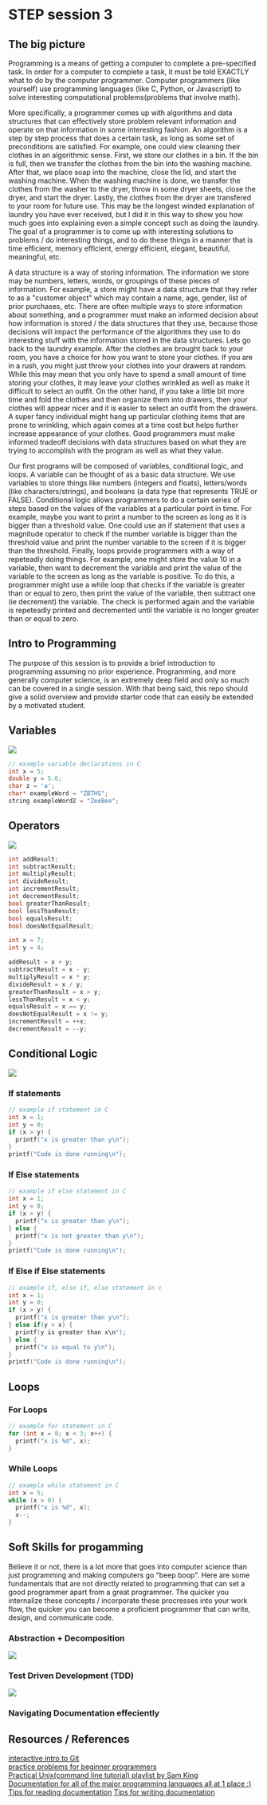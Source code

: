 # STEP session 3
## The big picture
Programming is a means of getting a computer to complete a pre-specified task. In order for a computer to complete a task, it must be told EXACTLY what to do by the computer programmer. Computer programmers (like yourself) use programming languages (like C, Python, or Javascript) to solve interesting computational problems(problems that involve math). 

More specifically, a programmer comes up with algorithms and data structures that can effectively store problem relevant information and operate on that information in some interesting fashion. An algorithm is a step by step process that does a certain task, as long as some set of preconditions are satisfied. For example, one could view cleaning their clothes in an algorithmic sense. First, we store our clothes in a bin. If the bin is full, then we transfer the clothes from the bin into the washing machine. After that, we place soap into the machine, close the lid, and start the washing machine. When the washing machine is done, we transfer the clothes from the washer to the dryer, throw in some dryer sheets, close the dryer, and start the dryer. Lastly, the clothes from the dryer are transfered to your room for future use. This may be the longest winded explanation of laundry you have ever received, but I did it in this way to show you how much goes into explaining even a simple concept such as doing the laundry. The goal of a programmer is to come up with interesting solutions to problems / do interesting things, and to do these things in a manner that is time efficient, memory efficient, energy efficient, elegant, beautiful, meaningful, etc. 

A data structure is a way of storing information. The information we store may be numbers, letters, words, or groupings of these pieces of information. For example, a store might have a data structure that they refer to as a "customer object" which may contain a name, age, gender, list of prior purchases, etc. There are often multiple ways to store information about something, and a programmer must make an informed decision about how information is stored / the data structures that they use, because those decisions will impact the performance of the algorithms they use to do interesting stuff with the information stored in the data structures. Lets go back to the laundry example. After the clothes are brought back to your room, you have a choice for how you want to store your clothes. If you are in a rush, you might just throw your clothes into your drawers at random. While this may mean that you only have to spend a small amount of time storing your clothes, it may leave your clothes wrinkled as well as make it difficult to select an outfit. On the other hand, if you take a little bit more time and fold the clothes and then organize them into drawers, then your clothes will appear nicer and it is easier to select an outfit from the drawers. A super fancy individual might hang up particular clothing items that are prone to wrinkling, which again comes at a time cost but helps further increase appearance of your clothes. Good programmers must make informed tradeoff decisions with data structures based on what they are trying to accomplish with the program as well as what they value.

Our first programs will be composed of variables, conditional logic, and loops. A variable can be thought of as a basic data structure. We use variables to store things like numbers (integers and floats), letters/words (like characters/strings), and booleans (a data type that represents TRUE or FALSE). Conditional logic allows programmers to do a certain series of steps based on the values of the variables at a particular point in time. For example, maybe you want to print a number to the screen as long as it is bigger than a threshold value. One could use an if statement that uses a magnitude operator to check if the number variable is bigger than the threshold value and print the number variable to the screen if it is bigger than the threshold. Finally, loops provide programmers with a way of repeteadly doing things. For example, one might store the value 10 in a variable, then want to decrement the variable and print the value of the variable to the screen as long as the variable is positive. To do this, a programmer might use a while loop that checks if the variable is greater than or equal to zero, then print the value of the variable, then subtract one (ie decrement) the variable. The check is performed again and the variable is repeteadly printed and decremented until the variable is no longer greater than or equal to zero.

## Intro to Programming
The purpose of this session is to provide a brief introduction to programming assuming no prior experience. Programming, and more generally computer science, is an extremely deep field and only so much can be covered in a single session. With that being said, this repo should give a solid overview and provide starter code that can easily be extended by a motivated student.



## Variables

![](img/cdatatype.png)

```c
// example variable declarations in C
int x = 5;
double y = 5.6;
char z = 'a';
char* exampleWord = "ZBTHS";
string exampleWord2 = "ZeeBee";
```

## Operators

![](img/Operators-In-C.png)

```c
int addResult;
int subtractResult;
int multiplyResult;
int divideResult;
int incrementResult;
int decrementResult;
bool greaterThanResult;
bool lessThanResult;
bool equalsResult;
bool doesNotEqualResult;

int x = 7;
int y = 4;

addResult = x + y;
subtractResult = x - y;
multiplyResult = x * y;
divideResult = x / y;
greaterThanResult = x > y;
lessThanResult = x < y;
equalsResult = x == y;
doesNotEqualResult = x != y;
incrementResult = ++x;
decrementResult = --y;
```

## Conditional Logic

![](img/if-elif-else.png)

### If statements

```c
// example if statement in C
int x = 1;
int y = 0;
if (x > y) {
  printf("x is greater than y\n");
}
printf("Code is done running\n");
```

### If Else statements

```c
// example if else statement in C
int x = 1;
int y = 0;
if (x > y) {
  printf("x is greater than y\n");
} else {
  printf("x is not greater than y\n");
}
printf("Code is done running\n");
```

### If Else if Else statements

```c
// example if, else if, else statement in c
int x = 1;
int y = 0;
if (x > y) {
  printf("x is greater than y\n");
} else if(y > x) {
  printf(y is greater than x\n");
} else {
  printf("x is equal to y\n");
}
printf("Code is done running\n");
```

## Loops

### For Loops

```c
// example for statement in C
for (int x = 0; x < 3; x++) {
  printf("x is %d", x);
}
```

### While Loops

```c
// example while statement in C
int x = 5;
while (x > 0) {
  printf("x is %d", x);
  x--;
}
```
## Soft Skills for progamming
Believe it or not, there is a lot more that goes into computer science than just programming and making computers go "beep boop". Here are some fundamentals that are not directly related to programming that can set a good programmer apart from a great programmer. The quicker you internalize these concepts / incorporate these procresses into your work flow, the quicker you can become a proficient programmer that can write, design, and communicate code. 

### Abstraction + Decomposition

![](img/decomp.png)

### Test Driven Development (TDD)

![](img/test-driven-development.jpeg)

### Navigating Documentation effeciently

## Resources / References
[interactive intro to Git](https://learngitbranching.js.org/) <br>
[practice problems for beginner programmers](https://www.codestepbystep.com/) <br>
[Practical Unix(command line tutorial) playlist by Sam King](https://www.youtube.com/playlist?list=PLAn5BRyzQEf9VoK8gRKp8Z0LGME6fISaE) <br>
[Documentation for all of the major programming languages all at 1 place :)](https://devdocs.io/)
[Tips for reading documentation](https://blog.techtalentsouth.com/8-tips-to-reading-documentation-a-newbies-guide)
[Tips for writing documentation](https://guides.lib.berkeley.edu/how-to-write-good-documentation)

